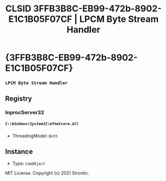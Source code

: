 ﻿---
title: "CLSID 3FFB3B8C-EB99-472b-8902-E1C1B05F07CF | LPCM Byte Stream Handler"
excerpt: What is COM-Object CLSID 3FFB3B8C-EB99-472b-8902-E1C1B05F07CF?
---

# {3FFB3B8C-EB99-472b-8902-E1C1B05F07CF}

### `LPCM Byte Stream Handler`

## Registry


### InprocServer32

##### `C:\Windows\System32\mfnetcore.dll`
* ThreadingModel: `Both`

## Instance

* Type: `ComObject`

MIT License. Copyright (c) 2021 Strontic.


